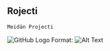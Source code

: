 ## Rojecti


```bash
Meidän Projecti
```

![GitHub Logo](/images/logo.png)
Format: ![Alt Text](url)
